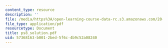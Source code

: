 ```yaml
---
content_type: resource
description: ''
file: /media/https%3A/open-learning-course-data-rc.s3.amazonaws.com/20-410j-molecular-cellular-and-tissue-biomechanics-be-410j-spring-2003/57368163b0012bed5f6c4b9c52a08240_ps8_solution.pdf
file_type: application/pdf
resourcetype: Document
title: ps8_solution.pdf
uid: 57368163-b001-2bed-5f6c-4b9c52a08240
---
```


